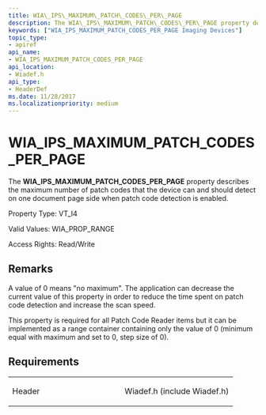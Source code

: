 ```yaml
---
title: WIA\_IPS\_MAXIMUM\_PATCH\_CODES\_PER\_PAGE
description: The WIA\_IPS\_MAXIMUM\_PATCH\_CODES\_PER\_PAGE property describes the maximum number of patch codes that the device can and should detect on one document page side when patch code detection is enabled.
keywords: ["WIA_IPS_MAXIMUM_PATCH_CODES_PER_PAGE Imaging Devices"]
topic_type:
- apiref
api_name:
- WIA_IPS_MAXIMUM_PATCH_CODES_PER_PAGE
api_location:
- Wiadef.h
api_type:
- HeaderDef
ms.date: 11/28/2017
ms.localizationpriority: medium
---
```


# WIA\_IPS\_MAXIMUM\_PATCH\_CODES\_PER\_PAGE


The **WIA\_IPS\_MAXIMUM\_PATCH\_CODES\_PER\_PAGE** property describes the maximum number of patch codes that the device can and should detect on one document page side when patch code detection is enabled.




Property Type: VT\_I4

Valid Values: WIA\_PROP\_RANGE

Access Rights: Read/Write

Remarks
-------

A value of 0 means "no maximum". The application can decrease the current value of this property in order to reduce the time spent on patch code detection and increase the scan speed.

This property is required for all Patch Code Reader items but it can be implemented as a range container containing only the value of 0 (minimum equal with maximum and set to 0, step size of 0).

Requirements
------------

<table>
<colgroup>
<col width="50%" />
<col width="50%" />
</colgroup>
<tbody>
<tr class="odd">
<td><p>Header</p></td>
<td>Wiadef.h (include Wiadef.h)</td>
</tr>
</tbody>
</table>

 

 





